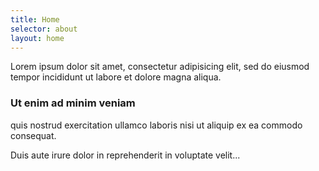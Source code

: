 ```yaml
---
title: Home
selector: about
layout: home
---
```

Lorem ipsum dolor sit amet, consectetur adipisicing elit, sed do eiusmod tempor incididunt ut labore et dolore magna aliqua.

### Ut enim ad minim veniam

quis nostrud exercitation ullamco laboris nisi ut aliquip ex ea commodo consequat.

Duis aute irure dolor in reprehenderit in voluptate velit...
